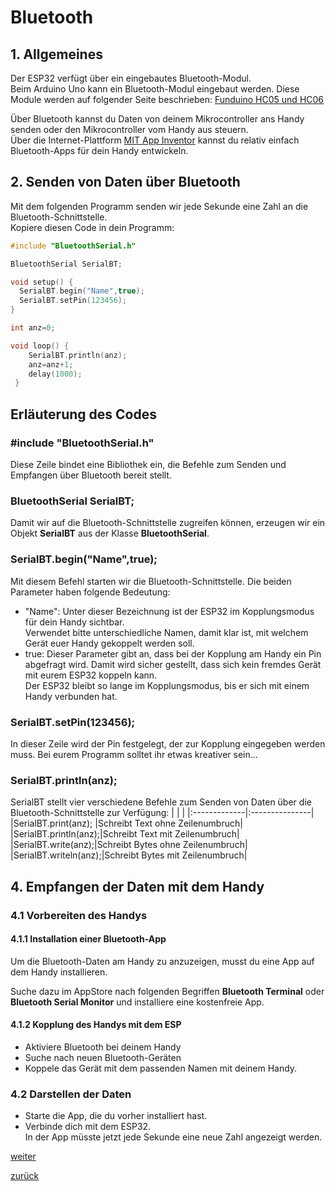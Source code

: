    <link rel="stylesheet" href="https://hi2272.github.io/StyleMD.css">

# Bluetooth
## 1. Allgemeines 
Der ESP32 verfügt über ein eingebautes Bluetooth-Modul.   
Beim Arduino Uno kann ein Bluetooth-Modul eingebaut werden. Diese Module werden auf folgender Seite beschrieben: [Funduino HC05 und HC06](https://funduino.de/tutorial-hc-05-und-hc-06-bluetooth)  
  

Über Bluetooth kannst du Daten von deinem Mikrocontroller ans Handy senden oder den Mikrocontroller vom Handy aus steuern.  
Über die Internet-Plattform [MIT App Inventor](https://appinventor.mit.edu) kannst du relativ einfach Bluetooth-Apps für dein Handy entwickeln.

## 2. Senden von Daten über Bluetooth
Mit dem folgenden Programm senden wir jede Sekunde eine Zahl an die Bluetooth-Schnittstelle.  
Kopiere diesen Code in dein Programm:  

```C++
#include "BluetoothSerial.h"

BluetoothSerial SerialBT;

void setup() {
  SerialBT.begin("Name",true); 
  SerialBT.setPin(123456);
}

int anz=0;

void loop() {
    SerialBT.println(anz);
    anz=anz+1;
    delay(1000);
 }
```
## Erläuterung des Codes
### #include "BluetoothSerial.h"
Diese Zeile bindet eine Bibliothek ein, die Befehle zum Senden und Empfangen über Bluetooth bereit stellt.
###  BluetoothSerial SerialBT;
Damit wir auf die Bluetooth-Schnittstelle zugreifen können, erzeugen wir ein Objekt **SerialBT** aus der Klasse **BluetoothSerial**.
###   SerialBT.begin("Name",true);
Mit diesem Befehl starten wir die Bluetooth-Schnittstelle. Die beiden Parameter haben folgende Bedeutung:
- "Name": Unter dieser Bezeichnung ist der ESP32 im Kopplungsmodus für dein Handy sichtbar.  
 Verwendet bitte unterschiedliche Namen, damit klar ist, mit welchem Gerät euer Handy gekoppelt werden soll.
- true: Dieser Parameter gibt an, dass bei der Kopplung am Handy ein Pin abgefragt wird. Damit wird sicher gestellt, dass sich kein fremdes Gerät mit eurem ESP32 koppeln kann.  
Der ESP32 bleibt so lange im Kopplungsmodus, bis er sich mit einem Handy verbunden hat.
### SerialBT.setPin(123456);
In dieser Zeile wird der Pin festgelegt, der zur Kopplung eingegeben werden muss. Bei eurem Programm solltet ihr etwas kreativer sein...  
###   SerialBT.println(anz);
SerialBT stellt vier verschiedene Befehle zum Senden von Daten über die Bluetooth-Schnittstelle zur Verfügung:
| <!-- -->      | <!-- -->        | 
|:-------------|:---------------|
|SerialBT.print(anz);  |Schreibt Text ohne Zeilenumbruch|
|SerialBT.println(anz);|Schreibt Text mit Zeilenumbruch|
|SerialBT.write(anz);|Schreibt Bytes ohne Zeilenumbruch|  
|SerialBT.writeln(anz);|Schreibt Bytes mit Zeilenumbruch|

## 4. Empfangen der Daten mit dem Handy
### 4.1 Vorbereiten des Handys
#### 4.1.1 Installation einer Bluetooth-App
Um die Bluetooth-Daten am Handy zu anzuzeigen, musst du eine App auf dem Handy installieren.  

Suche dazu im AppStore nach folgenden Begriffen **Bluetooth Terminal** oder **Bluetooth Serial Monitor** und installiere eine kostenfreie App.
#### 4.1.2 Kopplung des Handys mit dem ESP
- Aktiviere Bluetooth bei deinem Handy
- Suche nach neuen Bluetooth-Geräten
- Koppele das Gerät mit dem passenden Namen mit deinem Handy.   
### 4.2 Darstellen der Daten
- Starte die App, die du vorher installiert hast.
- Verbinde dich mit dem ESP32.   
  In der App müsste jetzt jede Sekunde eine neue Zahl angezeigt werden.



  
[weiter](weiter.html)  

[zurück](../../index.html)   